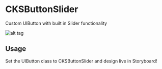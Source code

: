 # CKSButtonSlider
Custom UIButton with built in Slider functionality

![alt tag](https://raw.github.com/ChrisSukhram/CKSButtonSlider/master/demo.gif)

## Usage
Set the UIButton class to CKSButtonSlider and design live in Storyboard!
